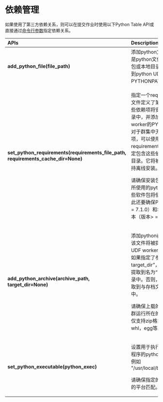 # 依赖管理

 如果使用了第三方依赖关系，则可以在提交作业时使用以下Python Table API或直接通过[命令行参数](https://ci.apache.org/projects/flink/flink-docs-release-1.10/ops/cli.html#usage)指定依赖关系。

<table>
  <thead>
    <tr>
      <th style="text-align:left">APIs</th>
      <th style="text-align:left">Description</th>
    </tr>
  </thead>
  <tbody>
    <tr>
      <td style="text-align:left"><b>add_python_file(file_path)</b>
      </td>
      <td style="text-align:left">&#x6DFB;&#x52A0;python&#x6587;&#x4EF6;&#x4F9D;&#x8D56;&#x6027;&#xFF0C;&#x53EF;&#x4EE5;&#x662F;python&#x6587;&#x4EF6;&#xFF0C;python&#x8F6F;&#x4EF6;&#x5305;&#x6216;&#x672C;&#x5730;&#x76EE;&#x5F55;&#x3002;&#x5B83;&#x4EEC;&#x5C06;&#x88AB;&#x6DFB;&#x52A0;&#x5230;python
        UDF worker&#x7684;PYTHONPATH&#x4E2D;&#x3002;</td>
    </tr>
    <tr>
      <td style="text-align:left"><b>set_python_requirements(requirements_file_path, requirements_cache_dir=None)</b>
      </td>
      <td style="text-align:left">
        <p>&#x6307;&#x5B9A;&#x4E00;&#x4E2A;require.txt&#x6587;&#x4EF6;&#xFF0C;&#x8BE5;&#x6587;&#x4EF6;&#x5B9A;&#x4E49;&#x4E86;&#x7B2C;&#x4E09;&#x65B9;&#x4F9D;&#x8D56;&#x9879;&#x3002;&#x8FD9;&#x4E9B;&#x4F9D;&#x8D56;&#x9879;&#x5C06;&#x5B89;&#x88C5;&#x5230;&#x4E00;&#x4E2A;&#x4E34;&#x65F6;&#x76EE;&#x5F55;&#x4E2D;&#xFF0C;&#x5E76;&#x6DFB;&#x52A0;&#x5230;python
          UDF worker&#x7684;PYTHONPATH&#x4E2D;&#x3002;&#x5BF9;&#x4E8E;&#x7FA4;&#x96C6;&#x4E2D;&#x65E0;&#x6CD5;&#x8BBF;&#x95EE;&#x7684;&#x4F9D;&#x8D56;&#x9879;&#xFF0C;&#x53EF;&#x4EE5;&#x4F7F;&#x7528;&#x53C2;&#x6570;&#x201C;
          requirements_cached_dir&#x201D;&#x6307;&#x5B9A;&#x5305;&#x542B;&#x8FD9;&#x4E9B;&#x4F9D;&#x8D56;&#x9879;&#x7684;&#x5B89;&#x88C5;&#x5305;&#x7684;&#x76EE;&#x5F55;&#x3002;&#x5B83;&#x5C06;&#x88AB;&#x4E0A;&#x4F20;&#x5230;&#x96C6;&#x7FA4;&#x4EE5;&#x652F;&#x6301;&#x79BB;&#x7EBF;&#x5B89;&#x88C5;&#x3002;
          <br
          />
        </p>
        <p>&#x8BF7;&#x786E;&#x4FDD;&#x5B89;&#x88C5;&#x5305;&#x4E0E;&#x7FA4;&#x96C6;&#x7684;&#x5E73;&#x53F0;&#x548C;&#x6240;&#x4F7F;&#x7528;&#x7684;python&#x7248;&#x672C;&#x5339;&#x914D;&#x3002;&#x8FD9;&#x4E9B;&#x8F6F;&#x4EF6;&#x5305;&#x5C06;&#x4F7F;&#x7528;pip&#x5B89;&#x88C5;&#xFF0C;&#x56E0;&#x6B64;&#x8FD8;&#x8981;&#x786E;&#x4FDD;Pip&#x7684;&#x7248;&#x672C;&#xFF08;&#x7248;&#x672C;&gt;
          = 7.1.0&#xFF09;&#x548C;SetupTools&#x7684;&#x7248;&#x672C;&#xFF08;&#x7248;&#x672C;&gt;
          = 37.0.0&#xFF09;&#x3002;</p>
      </td>
    </tr>
    <tr>
      <td style="text-align:left"><b>add_python_archive(archive_path, target_dir=None)</b>
      </td>
      <td style="text-align:left">
        <p>&#x6DFB;&#x52A0;python&#x5B58;&#x6863;&#x6587;&#x4EF6;&#x4F9D;&#x8D56;&#x9879;&#x3002;&#x8BE5;&#x6587;&#x4EF6;&#x5C06;&#x88AB;&#x63D0;&#x53D6;&#x5230;python
          UDF worker&#x7684;&#x5DE5;&#x4F5C;&#x76EE;&#x5F55;&#x4E2D;&#x3002;&#x5982;&#x679C;&#x6307;&#x5B9A;&#x4E86;&#x53C2;&#x6570;&#x201C;
          target_dir&#x201D;&#xFF0C;&#x5219;&#x5B58;&#x6863;&#x6587;&#x4EF6;&#x5C06;&#x88AB;&#x63D0;&#x53D6;&#x5230;&#x540D;&#x4E3A;&#x201C;
          target_dir&#x201D;&#x7684;&#x76EE;&#x5F55;&#x4E2D;&#x3002;&#x5426;&#x5219;&#xFF0C;&#x5B58;&#x6863;&#x6587;&#x4EF6;&#x5C06;&#x88AB;&#x63D0;&#x53D6;&#x5230;&#x4E0E;&#x5B58;&#x6863;&#x6587;&#x4EF6;&#x540C;&#x540D;&#x7684;&#x76EE;&#x5F55;&#x4E2D;&#x3002;
          <br
          />
        </p>
        <p>&#x8BF7;&#x786E;&#x4FDD;&#x4E0A;&#x8F7D;&#x7684;python&#x73AF;&#x5883;&#x4E0E;&#x96C6;&#x7FA4;&#x8FD0;&#x884C;&#x6240;&#x5728;&#x7684;&#x5E73;&#x53F0;&#x5339;&#x914D;&#x3002;&#x76EE;&#x524D;&#x4EC5;&#x652F;&#x6301;zip&#x683C;&#x5F0F;&#x3002;&#x5373;zip&#xFF0C;jar&#xFF0C;whl&#xFF0C;egg&#x7B49;&#x3002;</p>
      </td>
    </tr>
    <tr>
      <td style="text-align:left"><b>set_python_executable(python_exec)</b>
      </td>
      <td style="text-align:left">
        <p>&#x8BBE;&#x7F6E;&#x7528;&#x4E8E;&#x6267;&#x884C;python udf&#x5DE5;&#x4F5C;&#x7A0B;&#x5E8F;&#x7684;python&#x89E3;&#x91CA;&#x5668;&#x7684;&#x8DEF;&#x5F84;&#xFF0C;&#x4F8B;&#x5982;
          &quot;/usr/local/bin/python3&quot;.
          <br />
        </p>
        <p>&#x8BF7;&#x786E;&#x4FDD;&#x6307;&#x5B9A;&#x7684;&#x73AF;&#x5883;&#x4E0E;&#x8FD0;&#x884C;&#x7FA4;&#x96C6;&#x7684;&#x5E73;&#x53F0;&#x5339;&#x914D;&#x3002;</p>
      </td>
    </tr>
  </tbody>
</table>